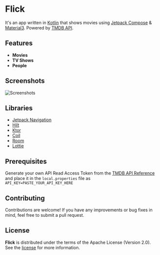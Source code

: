 # Flick
It's an app written in [Kotlin](https://kotlinlang.org/) that shows movies using [Jetpack Compose](https://developer.android.com/jetpack/compose) & [Material3](https://m3.material.io/).
Powered by [TMDB API](https://developer.themoviedb.org/reference/intro/getting-started).

## Features
- **Movies**
- **TV Shows**
- **People**

## Screenshots
![Screenshots](images/Flick.jpg "Screenshots")

## Libraries
* [Jetpack Navigation](https://developer.android.com/guide/navigation)
* [Hilt](https://developer.android.com/training/dependency-injection/hilt-android)
* [Ktor](https://ktor.io/)
* [Coil](https://coil-kt.github.io/coil/compose/)
* [Room](https://developer.android.com/reference/androidx/room/package-summary)
* [Lottie](https://github.com/airbnb/lottie/blob/master/android-compose.md)

## Prerequisites
Generate your own API Read Access Token from the [TMDB API Reference](https://www.themoviedb.org/settings/api) and place it in the `local.properties` file as `API_KEY=PASTE_YOUR_API_KEY_HERE`

## Contributing
Contributions are welcome! If you have any improvements or bug fixes in mind, feel free to submit a pull request.

## License
**Flick** is distributed under the terms of the Apache License (Version 2.0). See the
[license](LICENSE) for more information.
